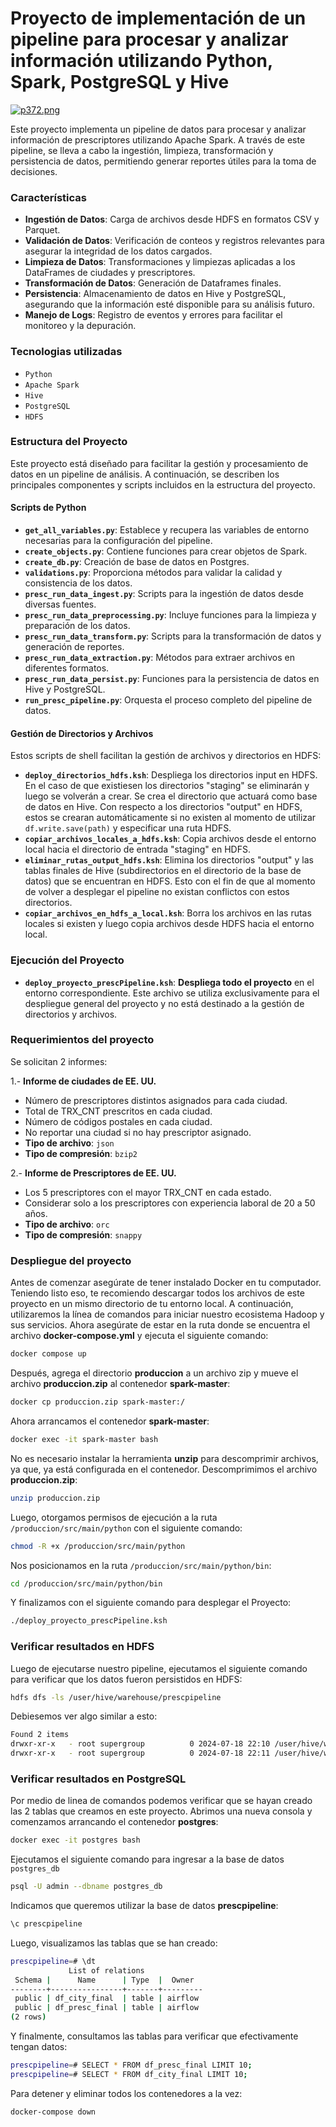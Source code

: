 # Proyecto de implementación de un pipeline para procesar y analizar información utilizando Python, Spark, PostgreSQL y Hive

[![p372.png](https://i.postimg.cc/nVRTWK4z/p372.png)](https://postimg.cc/rz4S0rYX)

Este proyecto implementa un pipeline de datos para procesar y analizar información de prescriptores utilizando Apache Spark. A través de este pipeline, se lleva a cabo la ingestión, limpieza, transformación y persistencia de datos, permitiendo generar reportes útiles para la toma de decisiones.

### Características

- **Ingestión de Datos**: Carga de archivos desde HDFS en formatos CSV y Parquet.
- **Validación de Datos**: Verificación de conteos y registros relevantes para asegurar la integridad de los datos cargados.
- **Limpieza de Datos**: Transformaciones y limpiezas aplicadas a los DataFrames de ciudades y prescriptores.
- **Transformación de Datos**: Generación de Dataframes finales.
- **Persistencia**: Almacenamiento de datos en Hive y PostgreSQL, asegurando que la información esté disponible para su análisis futuro.
- **Manejo de Logs**: Registro de eventos y errores para facilitar el monitoreo y la depuración.

### Tecnologias utilizadas

- `Python`
- `Apache Spark`
- `Hive`
- `PostgreSQL`
- `HDFS`

### Estructura del Proyecto

Este proyecto está diseñado para facilitar la gestión y procesamiento de datos en un pipeline de análisis. A continuación, se describen los principales componentes y scripts incluidos en la estructura del proyecto.

#### Scripts de Python

- **`get_all_variables.py`**: Establece y recupera las variables de entorno necesarias para la configuración del pipeline.
- **`create_objects.py`**: Contiene funciones para crear objetos de Spark.
- **`create_db.py`**: Creación de base de datos en Postgres.
- **`validations.py`**: Proporciona métodos para validar la calidad y consistencia de los datos.
- **`presc_run_data_ingest.py`**: Scripts para la ingestión de datos desde diversas fuentes.
- **`presc_run_data_preprocessing.py`**: Incluye funciones para la limpieza y preparación de los datos.
- **`presc_run_data_transform.py`**: Scripts para la transformación de datos y generación de reportes.
- **`presc_run_data_extraction.py`**: Métodos para extraer archivos en diferentes formatos.
- **`presc_run_data_persist.py`**: Funciones para la persistencia de datos en Hive y PostgreSQL.
- **`run_presc_pipeline.py`**: Orquesta el proceso completo del pipeline de datos.

#### Gestión de Directorios y Archivos

Estos scripts de shell facilitan la gestión de archivos y directorios en HDFS:

- **`deploy_directorios_hdfs.ksh`**: Despliega los directorios input en HDFS. En el caso de que existiesen los directorios "staging" se eliminarán y luego se volverán a crear. Se crea el directorio que actuará como base de datos en Hive. Con respecto a los directorios "output" en HDFS, estos se crearan automáticamente si no existen al momento de utilizar `df.write.save(path)` y especificar una ruta HDFS.
- **`copiar_archivos_locales_a_hdfs.ksh`**: Copia archivos desde el entorno local hacia el directorio de entrada "staging" en HDFS.
- **`eliminar_rutas_output_hdfs.ksh`**: Elimina los directorios "output" y las tablas finales de Hive (subdirectorios en el directorio de la base de datos) que se encuentran en HDFS. Esto con el fin de que al momento de volver a desplegar el pipeline no existan conflictos con estos directorios.
- **`copiar_archivos_en_hdfs_a_local.ksh`**: Borra los archivos en las rutas locales si existen y luego copia archivos desde HDFS hacia el entorno local.

### Ejecución del Proyecto

- **`deploy_proyecto_prescPipeline.ksh`**: **Despliega todo el proyecto** en el entorno correspondiente. Este archivo se utiliza exclusivamente para el despliegue general del proyecto y no está destinado a la gestión de directorios y archivos.

### Requerimientos del proyecto

Se solicitan 2 informes:

1.- **Informe de ciudades de EE. UU.**

   - Número de prescriptores distintos asignados para cada ciudad.
   - Total de TRX_CNT prescritos en cada ciudad.
   - Número de códigos postales en cada ciudad.
   - No reportar una ciudad si no hay prescriptor asignado.
   - **Tipo de archivo**: `json`
   - **Tipo de compresión**: `bzip2`

2.- **Informe de Prescriptores de EE. UU.**

   - Los 5 prescriptores con el mayor TRX_CNT en cada estado.
   - Considerar solo a los prescriptores con experiencia laboral de 20 a 50 años.
   - **Tipo de archivo**: `orc`
   - **Tipo de compresión**: `snappy`


### Despliegue del proyecto

Antes de comenzar asegúrate de tener instalado Docker en tu computador. Teniendo listo eso, te recomiendo descargar todos los archivos de este proyecto en un mismo directorio de tu entorno local. A continuación, utilizaremos la línea de comandos para iniciar nuestro ecosistema Hadoop y sus servicios. Ahora asegúrate de estar en la ruta donde se encuentra el archivo **docker-compose.yml** y ejecuta el siguiente comando:
```bash
docker compose up
```
Después, agrega el directorio **produccion** a un archivo zip y mueve el archivo **produccion.zip** al contenedor **spark-master**:
```bash
docker cp produccion.zip spark-master:/
```
Ahora arrancamos el contenedor **spark-master**:
```bash
docker exec -it spark-master bash
```
No es necesario instalar la herramienta **unzip** para descomprimir archivos, ya que, ya está configurada en el contenedor. Descomprimimos el archivo **produccion.zip**:
```bash
unzip produccion.zip
```
Luego, otorgamos permisos de ejecución a la ruta `/produccion/src/main/python` con el siguiente comando:
```bash
chmod -R +x /produccion/src/main/python
```
Nos posicionamos en la ruta `/produccion/src/main/python/bin`:
```bash
cd /produccion/src/main/python/bin
```
Y finalizamos con el siguiente comando para desplegar el Proyecto:
```bash
./deploy_proyecto_prescPipeline.ksh
```

### Verificar resultados en HDFS

Luego de ejecutarse nuestro pipeline, ejecutamos el siguiente comando para verificar que los datos fueron persistidos en HDFS:
```bash
hdfs dfs -ls /user/hive/warehouse/prescpipeline
```
Debiesemos ver algo similar a esto:
```bash
Found 2 items
drwxr-xr-x   - root supergroup          0 2024-07-18 22:10 /user/hive/warehouse/prescpipeline/df_city_final
drwxr-xr-x   - root supergroup          0 2024-07-18 22:11 /user/hive/warehouse/prescpipeline/df_presc_final
```

### Verificar resultados en PostgreSQL

Por medio de linea de comandos podemos verificar que se hayan creado las 2 tablas que creamos en este proyecto. Abrimos una nueva consola y comenzamos arrancando el contenedor **postgres**:
```bash
docker exec -it postgres bash
```
Ejecutamos el siguiente comando para ingresar a la base de datos `postgres_db`
```bash
psql -U admin --dbname postgres_db
```
Indicamos que queremos utilizar la base de datos **prescpipeline**:
```bash
\c prescpipeline
```
Luego, visualizamos las tablas que se han creado:
```bash
prescpipeline=# \dt
             List of relations
 Schema |      Name      | Type  |  Owner
--------+----------------+-------+---------
 public | df_city_final  | table | airflow
 public | df_presc_final | table | airflow
(2 rows)

```
Y finalmente, consultamos las tablas para verificar que efectivamente tengan datos:
```bash
prescpipeline=# SELECT * FROM df_presc_final LIMIT 10;
prescpipeline=# SELECT * FROM df_city_final LIMIT 10;
``` 

Para detener y eliminar todos los contenedores a la vez:
```bash
docker-compose down
```